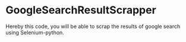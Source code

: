 # GoogleSearchResultScrapper
Hereby this code, you will be able to scrap the results of google search using Selenium-python.
